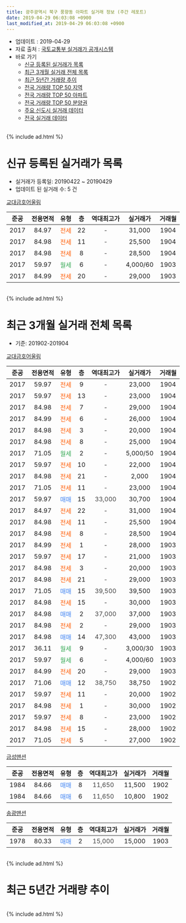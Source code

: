 ```yaml
---
title: 광주광역시 북구 풍향동 아파트 실거래 정보 (주간 레포트)
date: 2019-04-29 06:03:08 +0900
last_modified_at: 2019-04-29 06:03:08 +0900
---
```


* 업데이트 : 2019-04-29
* 자료 출처 : [국토교통부 실거래가 공개시스템](http://rt.molit.go.kr)
* 바로 가기
    * [신규 등록된 실거래가 목록](#신규-등록된-실거래가-목록)
    * [최근 3개월 실거래 전체 목록](#최근-3개월-실거래-전체-목록)
    * [최근 5년간 거래량 추이](#최근-5년간-거래량-추이)
    * [전국 거래량 TOP 50 지역](https://inasie.github.io/apt-trade-info/최근-3개월-전국에서-가장-거래가-많이-발생한-지역)
    * [전국 거래량 TOP 50 아파트](https://inasie.github.io/apt-trade-info/최근-3개월-전국에서-가장-거래가-많이-발생한-아파트)
    * [전국 거래량 TOP 50 분양권](https://inasie.github.io/apt-trade-info/최근-3개월-전국에서-가장-거래가-많이-발생한-분양권)
    * [주요 신도시 실거래 데이터](https://inasie.github.io/apt-trade-info/주요-신도시)
    * [전국 실거래 데이터](https://inasie.github.io/apt-trade-info/전국)
<br>
{% include ad.html %}
<br>

# 신규 등록된 실거래가 목록
* 실거래가 등록일: 20190422 ~ 20190429
* 업데이트 된 실거래 수: 5 건


[교대금호어울림](https://search.naver.com/search.naver?query=%EA%B4%91%EC%A3%BC%EA%B4%91%EC%97%AD%EC%8B%9C+%EB%B6%81%EA%B5%AC+%ED%92%8D%ED%96%A5%EB%8F%99+%EA%B5%90%EB%8C%80%EA%B8%88%ED%98%B8%EC%96%B4%EC%9A%B8%EB%A6%BC)

|준공|전용면적|유형|층|역대최고가|실거래가|거래월|
|:---:|:---:|:---:|:---:|:---:|:---:|:---:|
|2017|84.97|<span style="color:#ff5a00">전세</span>|22|<span style="color:#444444">-</span>|31,000|1904|
|2017|84.98|<span style="color:#ff5a00">전세</span>|11|<span style="color:#444444">-</span>|25,500|1904|
|2017|84.98|<span style="color:#ff5a00">전세</span>|8|<span style="color:#444444">-</span>|28,500|1904|
|2017|59.97|<span style="color:#34a853">월세</span>|6|<span style="color:#444444">-</span>|4,000/60|1903|
|2017|84.99|<span style="color:#ff5a00">전세</span>|20|<span style="color:#444444">-</span>|29,000|1903|


<br>
{% include ad.html %}
<br>

# 최근 3개월 실거래 전체 목록
* 기준: 201902-201904


[교대금호어울림](https://search.naver.com/search.naver?query=%EA%B4%91%EC%A3%BC%EA%B4%91%EC%97%AD%EC%8B%9C+%EB%B6%81%EA%B5%AC+%ED%92%8D%ED%96%A5%EB%8F%99+%EA%B5%90%EB%8C%80%EA%B8%88%ED%98%B8%EC%96%B4%EC%9A%B8%EB%A6%BC)

|준공|전용면적|유형|층|역대최고가|실거래가|거래월|
|:---:|:---:|:---:|:---:|:---:|:---:|:---:|
|2017|59.97|<span style="color:#ff5a00">전세</span>|9|<span style="color:#444444">-</span>|23,000|1904|
|2017|59.97|<span style="color:#ff5a00">전세</span>|13|<span style="color:#444444">-</span>|23,000|1904|
|2017|84.98|<span style="color:#ff5a00">전세</span>|7|<span style="color:#444444">-</span>|29,000|1904|
|2017|84.99|<span style="color:#ff5a00">전세</span>|6|<span style="color:#444444">-</span>|26,000|1904|
|2017|84.98|<span style="color:#ff5a00">전세</span>|3|<span style="color:#444444">-</span>|20,000|1904|
|2017|84.98|<span style="color:#ff5a00">전세</span>|8|<span style="color:#444444">-</span>|25,000|1904|
|2017|71.05|<span style="color:#34a853">월세</span>|2|<span style="color:#444444">-</span>|5,000/50|1904|
|2017|59.97|<span style="color:#ff5a00">전세</span>|10|<span style="color:#444444">-</span>|22,000|1904|
|2017|84.98|<span style="color:#ff5a00">전세</span>|21|<span style="color:#444444">-</span>|2,000|1904|
|2017|71.05|<span style="color:#ff5a00">전세</span>|11|<span style="color:#444444">-</span>|23,000|1904|
|2017|59.97|<span style="color:#4285f3">매매</span>|15|<span style="color:#444444">33,000</span>|30,700|1904|
|2017|84.97|<span style="color:#ff5a00">전세</span>|22|<span style="color:#444444">-</span>|31,000|1904|
|2017|84.98|<span style="color:#ff5a00">전세</span>|11|<span style="color:#444444">-</span>|25,500|1904|
|2017|84.98|<span style="color:#ff5a00">전세</span>|8|<span style="color:#444444">-</span>|28,500|1904|
|2017|84.99|<span style="color:#ff5a00">전세</span>|1|<span style="color:#444444">-</span>|28,000|1903|
|2017|59.97|<span style="color:#ff5a00">전세</span>|17|<span style="color:#444444">-</span>|21,000|1903|
|2017|84.98|<span style="color:#ff5a00">전세</span>|3|<span style="color:#444444">-</span>|20,000|1903|
|2017|84.98|<span style="color:#ff5a00">전세</span>|21|<span style="color:#444444">-</span>|29,000|1903|
|2017|71.05|<span style="color:#4285f3">매매</span>|15|<span style="color:#444444">39,500</span>|39,500|1903|
|2017|84.98|<span style="color:#ff5a00">전세</span>|15|<span style="color:#444444">-</span>|30,000|1903|
|2017|84.98|<span style="color:#4285f3">매매</span>|2|<span style="color:#444444">37,000</span>|37,000|1903|
|2017|84.98|<span style="color:#ff5a00">전세</span>|2|<span style="color:#444444">-</span>|29,000|1903|
|2017|84.98|<span style="color:#4285f3">매매</span>|14|<span style="color:#444444">47,300</span>|43,000|1903|
|2017|36.11|<span style="color:#34a853">월세</span>|9|<span style="color:#444444">-</span>|3,000/30|1903|
|2017|59.97|<span style="color:#34a853">월세</span>|6|<span style="color:#444444">-</span>|4,000/60|1903|
|2017|84.99|<span style="color:#ff5a00">전세</span>|20|<span style="color:#444444">-</span>|29,000|1903|
|2017|71.06|<span style="color:#4285f3">매매</span>|12|<span style="color:#444444">38,750</span>|38,750|1902|
|2017|59.97|<span style="color:#ff5a00">전세</span>|11|<span style="color:#444444">-</span>|20,000|1902|
|2017|84.98|<span style="color:#ff5a00">전세</span>|1|<span style="color:#444444">-</span>|30,000|1902|
|2017|59.97|<span style="color:#ff5a00">전세</span>|8|<span style="color:#444444">-</span>|23,000|1902|
|2017|84.98|<span style="color:#ff5a00">전세</span>|15|<span style="color:#444444">-</span>|28,000|1902|
|2017|71.05|<span style="color:#ff5a00">전세</span>|5|<span style="color:#444444">-</span>|27,000|1902|

[금성맨션](https://search.naver.com/search.naver?query=%EA%B4%91%EC%A3%BC%EA%B4%91%EC%97%AD%EC%8B%9C+%EB%B6%81%EA%B5%AC+%ED%92%8D%ED%96%A5%EB%8F%99+%EA%B8%88%EC%84%B1%EB%A7%A8%EC%85%98)

|준공|전용면적|유형|층|역대최고가|실거래가|거래월|
|:---:|:---:|:---:|:---:|:---:|:---:|:---:|
|1984|84.66|<span style="color:#4285f3">매매</span>|8|<span style="color:#444444">11,650</span>|11,500|1902|
|1984|84.66|<span style="color:#4285f3">매매</span>|6|<span style="color:#444444">11,650</span>|10,800|1902|

[송광맨션](https://search.naver.com/search.naver?query=%EA%B4%91%EC%A3%BC%EA%B4%91%EC%97%AD%EC%8B%9C+%EB%B6%81%EA%B5%AC+%ED%92%8D%ED%96%A5%EB%8F%99+%EC%86%A1%EA%B4%91%EB%A7%A8%EC%85%98)

|준공|전용면적|유형|층|역대최고가|실거래가|거래월|
|:---:|:---:|:---:|:---:|:---:|:---:|:---:|
|1978|80.33|<span style="color:#4285f3">매매</span>|2|<span style="color:#444444">15,000</span>|15,000|1903|


<br>
{% include ad.html %}
<br>

# 최근 5년간 거래량 추이


<div style="width:100%;">
    <canvas id="deal_progress" height="200"></canvas>
</div>

<script>
new Chart(document.getElementById("deal_progress"), {
    type: 'line',
    data: {
        labels: ['201404','201405','201406','201407','201408','201409','201410','201411','201412','201501','201502','201503','201504','201505','201506','201507','201508','201509','201510','201511','201512','201601','201602','201603','201604','201605','201606','201607','201608','201609','201610','201611','201612','201701','201702','201703','201704','201705','201706','201707','201708','201709','201710','201711','201712','201801','201802','201803','201804','201805','201806','201807','201808','201809','201810','201811','201812','201901','201902','201903','201904'],
        datasets: [{
            label: '매매',
            pointRadius: 1,
            data: [2, 1, 1, 1, 0, 0, 1, 0, 1, 0, 0, 1, 0, 0, 1, 0, 0, 2, 1, 3, 0, 0, 0, 2, 2, 0, 0, 0, 0, 1, 0, 1, 1, 3, 2, 1, 2, 0, 1, 0, 16, 16, 4, 1, 1, 2, 2, 1, 1, 3, 2, 5, 2, 3, 1, 1, 1, 5, 3, 4, 1],
            borderColor: "rgba(255, 201, 14, 1)",
            backgroundColor: "rgba(255, 201, 14, 0.5)",
            fill: false,
            lineTension: 0
        },{
            label: '전월세',
            pointRadius: 1,
            data: [0, 0, 0, 0, 0, 0, 0, 0, 1, 0, 0, 0, 0, 0, 0, 1, 0, 0, 0, 1, 0, 0, 0, 0, 0, 0, 0, 0, 0, 0, 0, 0, 1, 4, 21, 30, 36, 20, 13, 8, 5, 3, 11, 12, 18, 8, 2, 3, 1, 1, 3, 4, 3, 6, 3, 4, 4, 5, 5, 9, 13],
            borderColor: "rgba(0, 141, 185, 1)",
            backgroundColor: "rgba(0, 141, 185, 0.5)",
            fill: false,
            lineTension: 0
        }
        ]
    },
    options: {
        responsive: true,
        title: {
            display: false
        },
        tooltips: {
            mode: 'index',
            intersect: false
        },
        hover: {
            mode: 'nearest',
            intersect: true
        },
        scales: {
            xAxes: [{
                display: true,
                scaleLabel: {
                    display: true,
                    labelString: '년/월'
                }
            }],
            yAxes: [{
                display: true,
                ticks: {
                    suggestedMin: 0,
                },
                scaleLabel: {
                    display: true,
                    labelString: '실거래 수'
                }
            }]
        }
    }
});

</script>


<br>
{% include ad.html %}
<br>


